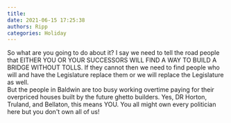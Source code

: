```yaml
---
title: 
date: 2021-06-15 17:25:38
authors: Ripp
categories: Holiday
---
```


 So what are you going to do about it?  I say we need to tell the road people that EITHER YOU OR YOUR SUCCESSORS WILL FIND A WAY TO BUILD A BRIDGE WITHOUT TOLLS.
If they cannot then we need to find people who will and have the Legislature replace them or we will replace the Legislature as well.  
But the people in Baldwin are too busy working overtime paying for their overpriced houses built by the future ghetto builders.  Yes, DR Horton, Truland, and Bellaton, this means YOU.  You all might own every politician here but you don't own all of us!